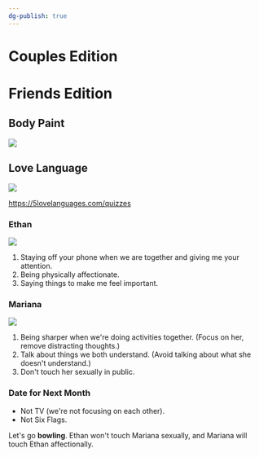 ```yaml
---
dg-publish: true
---
```


# Couples Edition

# Friends Edition

## Body Paint

![](https://i.imgur.com/3n0TJ9L.jpg)

## Love Language

![](https://i.imgur.com/tqHgpuH.jpg)

https://5lovelanguages.com/quizzes

### Ethan

![](https://i.imgur.com/5hjRjUU.png)

1. Staying off your phone when we are together and giving me your attention.
2. Being physically affectionate.
3. Saying things to make me feel important.

### Mariana

![](https://i.imgur.com/tRGqz5A.png)

1. Being sharper when we're doing activities together. (Focus on her, remove distracting thoughts.)
2. Talk about things we both understand. (Avoid talking about what she doesn't understand.)
3. Don't touch her sexually in public.

### Date for Next Month

- Not TV (we're not focusing on each other).
- Not Six Flags.

Let's go **bowling**. Ethan won't touch Mariana sexually, and Mariana will touch Ethan affectionally.
